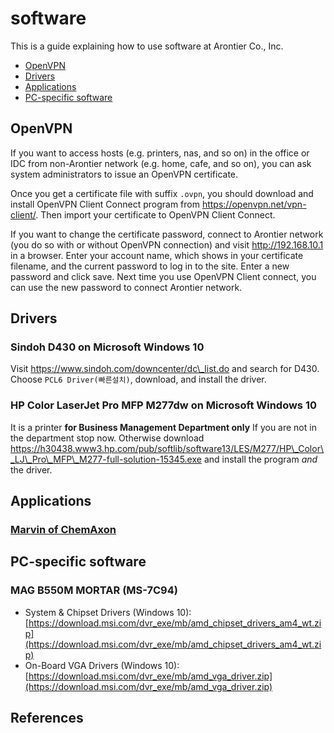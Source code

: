 # software

This is a guide explaining how to use software at Arontier Co., Inc.

* [OpenVPN](#openvpn)
* [Drivers](#drivers)
* [Applications](#applications)
* [PC-specific software](#pc-specific-software)

## OpenVPN

If you want to access hosts (e.g. printers, nas, and so on) in the office or IDC
from  non-Arontier network (e.g. home, cafe, and so on),
you can ask system administrators to issue an OpenVPN certificate.

Once you get a certificate file with suffix `.ovpn`, you should download
and install OpenVPN Client Connect program from https://openvpn.net/vpn-client/.
Then import your certificate to OpenVPN Client Connect.

If you want to change the certificate password, connect to Arontier network
(you do so with or without OpenVPN connection) and visit http://192.168.10.1 in a browser. 
Enter your account name, which shows in your certificate filename,
and the current password to log in to the site.
Enter a new password and click save. 
Next time you use OpenVPN Client connect, you can use the new password to connect Arontier network.

## Drivers

### Sindoh D430 on Microsoft Windows 10

Visit https://www.sindoh.com/downcenter/dc\_list.do and search for D430.
Choose `PCL6 Driver(빠른설치)`, download, and install the driver.

### HP Color LaserJet Pro MFP M277dw on Microsoft Windows 10

It is a printer **for Business Management Department only** If you are not in the department
stop now. Otherwise download 
https://h30438.www3.hp.com/pub/softlib/software13/LES/M277/HP\_Color\_LJ\_Pro\_MFP\_M277-full-solution-15345.exe
and install the program *and* the driver.

## Applications

### [Marvin of ChemAxon](files/marvin.pdf)

## PC-specific software

### MAG B550M MORTAR (MS-7C94)

* System & Chipset Drivers (Windows 10): [https://download.msi.com/dvr_exe/mb/amd_chipset_drivers_am4_wt.zip](https://download.msi.com/dvr_exe/mb/amd_chipset_drivers_am4_wt.zip)
* On-Board VGA Drivers (Windows 10): [https://download.msi.com/dvr_exe/mb/amd_vga_driver.zip](https://download.msi.com/dvr_exe/mb/amd_vga_driver.zip)

## References
